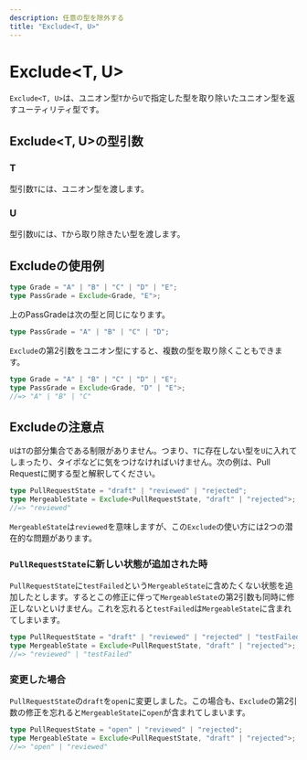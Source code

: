 ```yaml
---
description: 任意の型を除外する
title: "Exclude<T, U>"
---
```


# Exclude&lt;T, U>

`Exclude<T, U>`は、ユニオン型`T`から`U`で指定した型を取り除いたユニオン型を返すユーティリティ型です。

## Exclude&lt;T, U>の型引数

### T

型引数`T`には、ユニオン型を渡します。

### U

型引数`U`には、`T`から取り除きたい型を渡します。

## Excludeの使用例

```typescript
type Grade = "A" | "B" | "C" | "D" | "E";
type PassGrade = Exclude<Grade, "E">;
```

上のPassGradeは次の型と同じになります。

```typescript
type PassGrade = "A" | "B" | "C" | "D";
```

`Exclude`の第2引数をユニオン型にすると、複数の型を取り除くこともできます。

```typescript
type Grade = "A" | "B" | "C" | "D" | "E";
type PassGrade = Exclude<Grade, "D" | "E">;
//=> "A" | "B" | "C"
```

## Excludeの注意点

`U`は`T`の部分集合である制限がありません。つまり、`T`に存在しない型を`U`に入れてしまったり、タイポなどに気をつけなければいけません。次の例は、Pull Requestに関する型と解釈してください。

```typescript
type PullRequestState = "draft" | "reviewed" | "rejected";
type MergeableState = Exclude<PullRequestState, "draft" | "rejected">;
//=> "reviewed"
```

`MergeableState`は`reviewed`を意味しますが、この`Exclude`の使い方には2つの潜在的な問題があります。

### `PullRequestState`に新しい状態が追加された時

`PullRequestState`に`testFailed`という`MergeableState`に含めたくない状態を追加したとします。するとこの修正に伴って`MergeableState`の第2引数も同時に修正しないといけません。これを忘れると`testFailed`は`MergeableState`に含まれてしまいます。

```typescript
type PullRequestState = "draft" | "reviewed" | "rejected" | "testFailed";
type MergeableState = Exclude<PullRequestState, "draft" | "rejected">;
//=> "reviewed" | "testFailed"
```

### 変更した場合

`PullRequestState`の`draft`を`open`に変更しました。この場合も、`Exclude`の第2引数の修正を忘れると`MergeableState`に`open`が含まれてしまいます。

```typescript
type PullRequestState = "open" | "reviewed" | "rejected";
type MergeableState = Exclude<PullRequestState, "draft" | "rejected">;
//=> "open" | "reviewed"
```
